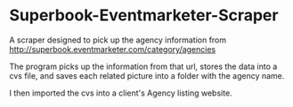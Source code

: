 Superbook-Eventmarketer-Scraper
===============================

A scraper designed to pick up the agency information from http://superbook.eventmarketer.com/category/agencies

The program picks up the information from that url, stores the data into a cvs file, and saves each related picture
into a folder with the agency name. 

I then imported the cvs into a client's Agency listing website. 
